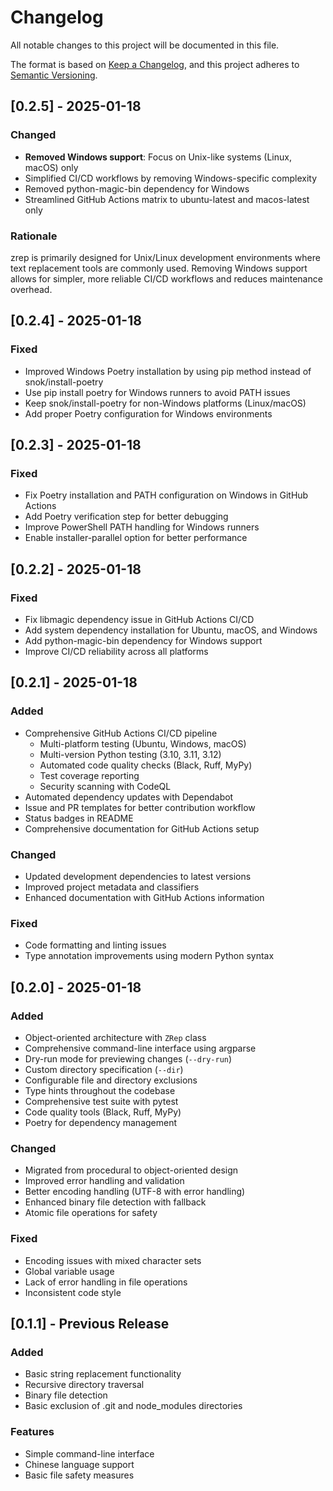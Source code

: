 # Changelog

All notable changes to this project will be documented in this file.

The format is based on [Keep a Changelog](https://keepachangelog.com/en/1.0.0/),
and this project adheres to [Semantic Versioning](https://semver.org/spec/v2.0.0.html).

## [0.2.5] - 2025-01-18

### Changed
- **Removed Windows support**: Focus on Unix-like systems (Linux, macOS) only
- Simplified CI/CD workflows by removing Windows-specific complexity
- Removed python-magic-bin dependency for Windows
- Streamlined GitHub Actions matrix to ubuntu-latest and macos-latest only

### Rationale
zrep is primarily designed for Unix/Linux development environments where
text replacement tools are commonly used. Removing Windows support allows
for simpler, more reliable CI/CD workflows and reduces maintenance overhead.

## [0.2.4] - 2025-01-18

### Fixed
- Improved Windows Poetry installation by using pip method instead of snok/install-poetry
- Use pip install poetry for Windows runners to avoid PATH issues
- Keep snok/install-poetry for non-Windows platforms (Linux/macOS)
- Add proper Poetry configuration for Windows environments

## [0.2.3] - 2025-01-18

### Fixed
- Fix Poetry installation and PATH configuration on Windows in GitHub Actions
- Add Poetry verification step for better debugging
- Improve PowerShell PATH handling for Windows runners
- Enable installer-parallel option for better performance

## [0.2.2] - 2025-01-18

### Fixed
- Fix libmagic dependency issue in GitHub Actions CI/CD
- Add system dependency installation for Ubuntu, macOS, and Windows
- Add python-magic-bin dependency for Windows support
- Improve CI/CD reliability across all platforms

## [0.2.1] - 2025-01-18

### Added
- Comprehensive GitHub Actions CI/CD pipeline
  - Multi-platform testing (Ubuntu, Windows, macOS)
  - Multi-version Python testing (3.10, 3.11, 3.12)
  - Automated code quality checks (Black, Ruff, MyPy)
  - Test coverage reporting
  - Security scanning with CodeQL
- Automated dependency updates with Dependabot
- Issue and PR templates for better contribution workflow
- Status badges in README
- Comprehensive documentation for GitHub Actions setup

### Changed
- Updated development dependencies to latest versions
- Improved project metadata and classifiers
- Enhanced documentation with GitHub Actions information

### Fixed
- Code formatting and linting issues
- Type annotation improvements using modern Python syntax

## [0.2.0] - 2025-01-18

### Added
- Object-oriented architecture with `ZRep` class
- Comprehensive command-line interface using argparse
- Dry-run mode for previewing changes (`--dry-run`)
- Custom directory specification (`--dir`)
- Configurable file and directory exclusions
- Type hints throughout the codebase
- Comprehensive test suite with pytest
- Code quality tools (Black, Ruff, MyPy)
- Poetry for dependency management

### Changed
- Migrated from procedural to object-oriented design
- Improved error handling and validation
- Better encoding handling (UTF-8 with error handling)
- Enhanced binary file detection with fallback
- Atomic file operations for safety

### Fixed
- Encoding issues with mixed character sets
- Global variable usage
- Lack of error handling in file operations
- Inconsistent code style

## [0.1.1] - Previous Release

### Added
- Basic string replacement functionality
- Recursive directory traversal
- Binary file detection
- Basic exclusion of .git and node_modules directories

### Features
- Simple command-line interface
- Chinese language support
- Basic file safety measures